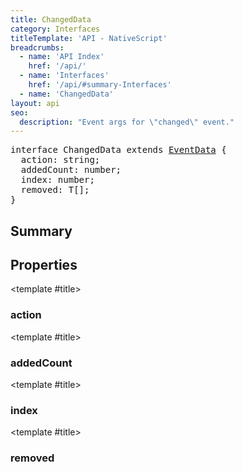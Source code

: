 ```yaml
---
title: ChangedData
category: Interfaces
titleTemplate: 'API - NativeScript'
breadcrumbs: 
  - name: 'API Index'
    href: '/api/'
  - name: 'Interfaces'
    href: '/api/#summary-Interfaces'
  - name: 'ChangedData'
layout: api
seo:
  description: "Event args for \"changed\" event."
---
```


<!-- This page is auto generated, do not edit manually. -->
<!-- Run "yarn generate:api-docs" to regenerate -->

<script setup lang="ts">
  import { provide } from "vue";
  import API_DATA from "./ChangedData.data.json";
  
  provide('API_DATA', API_DATA);
</script>

<APIRefHierarchy v-once />

<pre class="not-prose [&_a]:text-blue-400 [&_a]:no-underline">interface ChangedData extends <a href="/api/interface/EventData">EventData</a> {
  action: string;
  addedCount: number;
  index: number;
  removed: T[];
}</pre>

<APIRefComment commentBase64="eyJibG9ja1RhZ3MiOltdLCJtb2RpZmllclRhZ3MiOnt9LCJzdW1tYXJ5IjpbeyJraW5kIjoidGV4dCIsInRleHQiOiJFdmVudCBhcmdzIGZvciBcImNoYW5nZWRcIiBldmVudC4ifV19" v-once />

## <Heading ignore>Summary</Heading>

<APIRefSummary v-once />

## Properties

<div class="">

<APIRef for="1416" v-once>

<template #title>

### action

</template>

</APIRef>

</div>

<div class="">

<APIRef for="1419" v-once>

<template #title>

### addedCount

</template>

</APIRef>

</div>

<div class="">

<APIRef for="1417" v-once>

<template #title>

### index

</template>

</APIRef>

</div>

<div class="">

<APIRef for="1418" v-once>

<template #title>

### removed

</template>

</APIRef>

</div>
